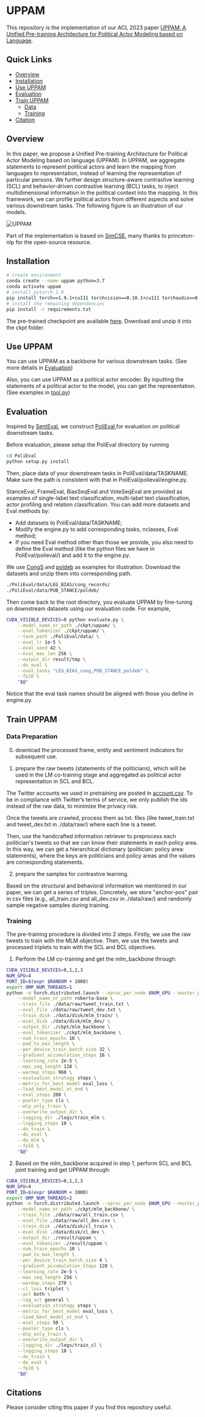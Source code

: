 # UPPAM

This repository is the implementation of our ACL 2023 paper [UPPAM: A Unified Pre-training Architecture for Political Actor Modeling based on Language](https://virtual2023.aclweb.org/paper_P1897.html). 

## Quick Links

  - [Overview](#overview)
  - [Installation](#installation)
  - [Use UPPAM](#Use-UPPAM)
  - [Evaluation](#Evaluation)
  - [Train UPPAM](#Train-UPPAM)
    - [Data](#Data-Preparation)
    - [Training](#Training)
- [Citation](#Citation)



## Overview

In this paper, we propose a Unified Pre-training Architecture for Political Actor Modeling based on language (UPPAM). In UPPAM, we aggregate statements to represent political actors and learn the mapping from languages to representation, instead of learning the representation of particular persons. We further design structure-aware contrastive learning (SCL) and behavior-driven contrastive learning (BCL) tasks, to inject multidimensional information in the political context into the mapping. In this framework, we can profile political actors from different aspects and solve various downstream tasks. The following figure is an illustration of our models.

![UPPAM](./figs/UPPAM.png)

Part of the implementation is based on [SimCSE](https://github.com/princeton-nlp/SimCSE), many thanks to princeton-nlp for the open-source resource.



## Installation

```bash
# create environment
conda create --name uppam python=3.7
conda activate uppam
# install pytorch 1.9
pip install torch==1.9.1+cu111 torchvision==0.10.1+cu111 torchaudio==0.9.1 -f https://download.pytorch.org/whl/torch_stable.html
# install the remaining dependencies
pip install -r requirements.txt
```

The pre-trained checkpoint are available [here](https://drive.google.com/file/d/1emNwmIM1CW2Zjfk4BmuCQiKBFvPq0W2b/view?usp=sharing). Download and unzip it into the ckpt folder.

## Use UPPAM

You can use UPPAM as a backbone for various downstream tasks. (See more details in [Evaluation](#Evaluation))

Also, you can use UPPAM as a political actor encoder. By inputting the statements of a political actor to the model, you can get the representation. (See examples in [tool.py](./tool.py))

## Evaluation

Inspired by [SentEval](https://github.com/facebookresearch/SentEval), we construct [PoliEval ](./PoliEval)for evaluation on political downstream tasks.

Before evaluation, please setup the PoliEval directory by running

```bash
cd PoliEval
python setup.py install
```

Then, place data of your downstream tasks in PoliEval/data/TASKNAME. Make sure the path is consistent with that in PoliEval/polieval/engine.py.

StanceEval, FrameEval, BiasSeqEval and VoteSeqEval are provided as examples of single-label text classification, multi-label text classification, actor profiling and relation classification. You can add more datasets and Eval methods by:

- Add datasets to PoliEval/data/TASKNAME;
- Modify the engine.py to add corresponding tasks, nclasses, Eval method;
- If you need Eval method other than those we provide, you also need to define the Eval method (like the python files we have in PoliEval/polieval/) and add it to the engine.py.

We use [CongS](https://drive.google.com/file/d/1-iE1vM7K79bkw29Lr08mjeRTuNUfKdHf/view?usp=sharing) and [poldeb](https://drive.google.com/file/d/1YJK82hgBiWUTEnEQ6tGjHBx32pwdZUo9/view?usp=sharing) as examples for illustration. Download the datasets and unzip them into corresponding path.

```bash
./PoliEval/data/LEG_BIAS/cong_records/
./PoliEval/data/PUB_STANCE/poldeb/
```

Then come back to the root directory, you evaluate UPPAM by fine-tuning on downstream datasets using our evaluation code. For example,

```bash
CUDA_VISIBLE_DEVICES=0 python evaluate.py \
    --model_name_or_path ./ckpt/uppam/ \
    --eval_tokenizer ./ckpt/uppam/ \
    --task_path ./PoliEval/data/ \
    --eval_lr 1e-5 \
    --eval_seed 42 \
    --eval_max_len 256 \
    --output_dir result/tmp \
    --do_eval \
    --eval_tasks "LEG_BIAS_cong,PUB_STANCE_poldeb" \
    --fp16 \
    "$@"
```
Notice that the eval task names should be aligned with those you define in engine.py.


## Train UPPAM

### Data Preparation

0. download the processed frame, entity and sentiment indicators for subsequent use.

1. prepare the raw tweets (statements of the politicians), which will be used in the LM co-training stage and aggregated as political actor representation in SCL and BCL.

The Twitter accounts we used in pretraining are posted in [account.csv](./data/raw/account.csv). To be in compliance with Twitter’s terms of service, we only publish the ids instead of the raw data, to minimize the privacy risk.

Once the tweets are crawled, process them as txt. files (like tweet_train.txt and tweet_dev.txt in ./data/raw/) where each line is a tweet. 

Then, use the handcrafted information retriever to preprocess each politician's tweets so that we can know their statements in each policy area. In this way, we can get a hierarchical dictionary (politician: policy area: statements), where the keys are politicians and policy areas and the values are corresponding statements. 

2. prepare the samples for contrastive learning.

Based on the structural and behavioral information we mentioned in our paper, we can get a series of triples. Concretely, we store "anchor-pos" pair in csv files (e.g., all_train.csv and all_dev.csv in ./data/raw/) and randomly sample negative samples during training.

### Training

The pre-training procedure is divided into 2 steps. Firstly, we use the raw tweets to train with the MLM objective. Then, we use the tweets and processed triplets to train with the SCL and BCL objectives.

1. Perform the LM co-training and get the mlm_backbone through: 

```bash
CUDA_VISIBLE_DEVICES=0,1,2,3
NUM_GPU=4
PORT_ID=$(expr $RANDOM + 1000)
export OMP_NUM_THREADS=1
python -m torch.distributed.launch --nproc_per_node $NUM_GPU --master_port $PORT_ID train_mlm.py \
    --model_name_or_path roberta-base \
    --train_file ./data/raw/tweet_train.txt \
    --eval_file ./data/raw/tweet_dev.txt \
    --train_disk ./data/disk/mlm_train/ \
    --eval_disk ./data/disk/mlm_dev/ \
    --output_dir ./ckpt/mlm_backbone \
    --eval_tokenizer ./ckpt/mlm_backbone \
    --num_train_epochs 10 \
    --pad_to_max_length \
    --per_device_train_batch_size 32 \
    --gradient_accumulation_steps 16 \
    --learning_rate 2e-5 \
    --max_seq_length 128 \
    --warmup_steps 960 \
    --evaluation_strategy steps \
    --metric_for_best_model eval_loss \
    --load_best_model_at_end \
    --eval_steps 200 \
    --pooler_type cls \
    --mlp_only_train \
    --overwrite_output_dir \
    --logging_dir ./logs/train_mlm \
    --logging_steps 10 \
    --do_train \
    --do_eval \
    --do_mlm \
    --fp16 \
    "$@"
```

2. Based on the mlm_backbone acquired in step 1, perform SCL and BCL joint training and get UPPAM through:

```bash
CUDA_VISIBLE_DEVICES=0,1,2,3
NUM_GPU=4
PORT_ID=$(expr $RANDOM + 1000)
export OMP_NUM_THREADS=2
python -m torch.distributed.launch --nproc_per_node $NUM_GPU --master_port $PORT_ID train_joint_cl.py \
    --model_name_or_path ./ckpt/mlm_backbone/ \
    --train_file ./data/raw/all_train.csv \
    --eval_file ./data/raw/all_dev.csv \
    --train_disk ./data/disk/cl_train \
    --eval_disk ./data/disk/cl_dev \
    --output_dir ./result/uppam \
    --eval_tokenizer ./result/uppam \
    --num_train_epochs 10 \
    --pad_to_max_length \
    --per_device_train_batch_size 4 \
    --gradient_accumulation_steps 128 \
    --learning_rate 2e-5 \
    --max_seq_length 256 \
    --warmup_steps 270 \
    --cl_loss triplet \
    --act both \
    --leg_act general \
    --evaluation_strategy steps \
    --metric_for_best_model eval_loss \
    --load_best_model_at_end \
    --eval_steps 50 \
    --pooler_type cls \
    --mlp_only_train \
    --overwrite_output_dir \
    --logging_dir ./logs/train_cl \
    --logging_steps 10 \
    --do_train \
    --do_eval \
    --fp16 \
    "$@"
```





## Citations

Please consider citing this paper if you find this repository useful:



